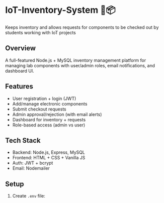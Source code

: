 # IoT-Inventory-System 🔬📦

Keeps inventory and allows requests for components to be checked out by students working with IoT projects

## Overview

A full-featured Node.js + MySQL inventory management platform for managing lab components with user/admin roles, email notifications, and dashboard UI.

## Features

- User registration + login (JWT)
- Add/manage electronic components
- Submit checkout requests
- Admin approval/rejection (with email alerts)
- Dashboard for inventory + requests
- Role-based access (admin vs user)

## Tech Stack

- Backend: Node.js, Express, MySQL
- Frontend: HTML + CSS + Vanilla JS
- Auth: JWT + bcrypt
- Email: Nodemailer

## Setup

1. Create `.env` file:
